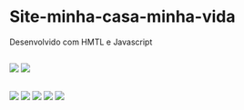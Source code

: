 # Site-minha-casa-minha-vida


Desenvolvido com HMTL e Javascript 

##

<div>
<a href="" target="_blank"><img src="https://img.shields.io/badge/HTML5-E34F26?style=for-the-badge&logo=html5&logoColor=white"></a>
<a href="" target="_blank"><img src="https://img.shields.io/badge/JavaScript-F7DF1E?style=for-the-badge&logo=javascript&logoColor=black"></a>
</div>

##
 <div> 
  <a href="https://www.instagram.com/antonio13_md/" target="_blank"><img src="https://img.shields.io/badge/-Instagram-%23E4405F?style=for-the-badge&logo=instagram&logoColor=white" target="_blank"></a>
 	<a href="https://www.facebook.com/profile.php?id=100005108974198" target="_blank"><img src="https://img.shields.io/badge/Facebook-1877F2?style=for-the-badge&logo=facebook&logoColor=white" target="_blank"></a>
 <a href="https://github.com/antoniocarlos2003" target="_blank"><img src="https://img.shields.io/badge/GitHub-100000?style=for-the-badge&logo=github&logoColor=white" target="_blank"></a> 
  <a href = "mailto:antoniocarlos9105@hotmail.com"><img src="https://img.shields.io/badge/-Gmail-%23333?style=for-the-badge&logo=gmail&logoColor=white" target="_blank"></a>
  <a href="https://www.linkedin.com/in/antonio-carlos-5a58731ba?lipi=urn%3Ali%3Apage%3Ad_flagship3_profile_view_base_contact_details%3BpP9nDFNSTBCMmiifEr6NYQ%3D%3D" target="_blank"><img src="https://img.shields.io/badge/-LinkedIn-%230077B5?style=for-the-badge&logo=linkedin&logoColor=white" target="_blank"></a> 
  
</div>



